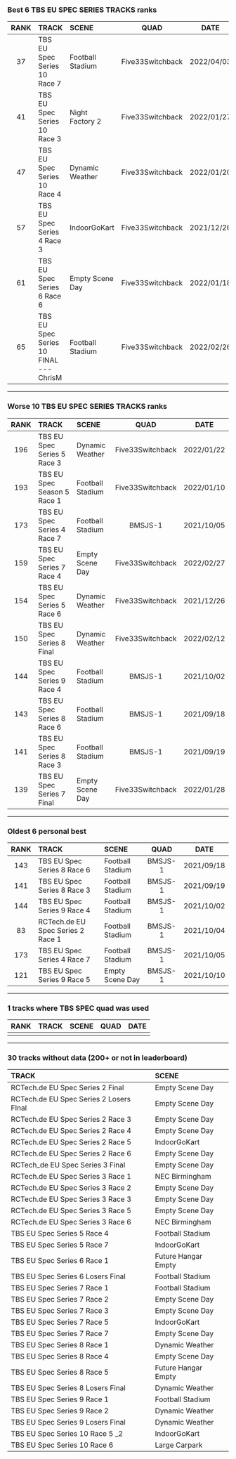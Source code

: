 ### Best 6 TBS EU SPEC SERIES TRACKS ranks
|RANK|TRACK|SCENE|QUAD|DATE|
|:---:|:---|:---|:---:|:---:|
|37|TBS EU Spec Series 10 Race 7|Football Stadium|Five33Switchback|2022/04/03|
|41|TBS EU Spec Series 10 Race 3|Night Factory 2|Five33Switchback|2022/01/27|
|47|TBS EU Spec Series 10 Race 4|Dynamic Weather|Five33Switchback|2022/01/20|
|57|TBS EU Spec Series 4 Race 3|IndoorGoKart|Five33Switchback|2021/12/26|
|61|TBS EU Spec Series 6 Race 6|Empty Scene Day|Five33Switchback|2022/01/18|
|65|TBS EU Spec Series 10 FINAL --- ChrisM|Football Stadium|Five33Switchback|2022/02/26|
---
### Worse 10 TBS EU SPEC SERIES TRACKS ranks
|RANK|TRACK|SCENE|QUAD|DATE|
|:---:|:---|:---|:---:|:---:|
|196|TBS EU Spec Series 5 Race 3|Dynamic Weather|Five33Switchback|2022/01/22|
|193|TBS EU Spec Season 5 Race 1|Football Stadium|Five33Switchback|2022/01/10|
|173|TBS EU Spec Series 4 Race 7|Football Stadium|BMSJS-1|2021/10/05|
|159|TBS EU Spec Series 7 Race 4|Empty Scene Day|Five33Switchback|2022/02/27|
|154|TBS EU Spec Series 5 Race 6|Dynamic Weather|Five33Switchback|2021/12/26|
|150|TBS EU Spec Series 8 Final|Dynamic Weather|Five33Switchback|2022/02/12|
|144|TBS EU Spec Series 9 Race 4|Football Stadium|BMSJS-1|2021/10/02|
|143|TBS EU Spec Series 8 Race 6|Football Stadium|BMSJS-1|2021/09/18|
|141|TBS EU Spec Series 8 Race 3|Football Stadium|BMSJS-1|2021/09/19|
|139|TBS EU Spec Series 7 Final|Empty Scene Day|Five33Switchback|2022/01/28|
---
### Oldest 6 personal best
|RANK|TRACK|SCENE|QUAD|DATE|
|:---:|:---|:---|:---:|:---:|
|143|TBS EU Spec Series 8 Race 6|Football Stadium|BMSJS-1|2021/09/18|
|141|TBS EU Spec Series 8 Race 3|Football Stadium|BMSJS-1|2021/09/19|
|144|TBS EU Spec Series 9 Race 4|Football Stadium|BMSJS-1|2021/10/02|
|83|RCTech.de EU Spec Series 2 Race 1|Football Stadium|BMSJS-1|2021/10/04|
|173|TBS EU Spec Series 4 Race 7|Football Stadium|BMSJS-1|2021/10/05|
|121|TBS EU Spec Series 9 Race 5|Empty Scene Day|BMSJS-1|2021/10/10|
---
### 1 tracks where TBS SPEC quad was used
|RANK|TRACK|SCENE|QUAD|DATE|
|:---:|:---|:---|:---:|:---:|
||||||
---
### 30 tracks without data (200+ or not in leaderboard)
|TRACK|SCENE|
|:---|:---|
|RCTech.de EU Spec Series 2 Final|Empty Scene Day|
|RCTech.de EU Spec Series 2 Losers FInal|Empty Scene Day|
|RCTech.de EU Spec Series 2 Race 3|Empty Scene Day|
|RCTech.de EU Spec Series 2 Race 4|Empty Scene Day|
|RCTech.de EU Spec Series 2 Race 5|IndoorGoKart|
|RCTech.de EU Spec Series 2 Race 6|Empty Scene Day|
|RCTech_de EU Spec Series 3 Final|Empty Scene Day|
|RCTech.de EU Spec Series 3 Race 1|NEC Birmingham|
|RCTech.de EU Spec Series 3 Race 2|Empty Scene Day|
|RCTech.de EU Spec Series 3 Race 3|Empty Scene Day|
|RCTech.de EU Spec Series 3 Race 5|Empty Scene Day|
|RCTech.de EU Spec Series 3 Race 6|NEC Birmingham|
|TBS EU Spec Series 5 Race 4|Football Stadium|
|TBS EU Spec Series 5 Race 7|IndoorGoKart|
|TBS EU Spec Series 6 Race 1|Future Hangar Empty|
|TBS EU Spec Series 6 Losers Final|Football Stadium|
|TBS EU Spec Series 7 Race 1|Football Stadium|
|TBS EU Spec Series 7 Race 2|Empty Scene Day|
|TBS EU Spec Series 7 Race 3|Empty Scene Day|
|TBS EU Spec Series 7 Race 5|IndoorGoKart|
|TBS EU Spec Series 7 Race 7|Empty Scene Day|
|TBS EU Spec Series 8 Race 1|Dynamic Weather|
|TBS EU Spec Series 8 Race 4|Empty Scene Day|
|TBS EU Spec Series 8 Race 5|Future Hangar Empty|
|TBS EU Spec Series 8 Losers Final|Dynamic Weather|
|TBS EU Spec Series 9 Race 1|Football Stadium|
|TBS EU Spec Series 9 Race 2|Dynamic Weather|
|TBS EU Spec Series 9 Losers Final|Dynamic Weather|
|TBS EU Spec Series 10 Race 5 _2|IndoorGoKart|
|TBS EU Spec Series 10 Race 6|Large Carpark|
